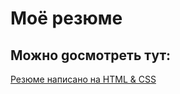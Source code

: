 # Моё резюмe

## Можно gосмотреть тут:

[Резюме написано на HTML & CSS](https://sergi-i.github.io/CV_css/)
